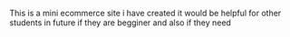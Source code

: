 This is a mini ecommerce site i have created it would be helpful for other students in future if they are begginer and also if they need
